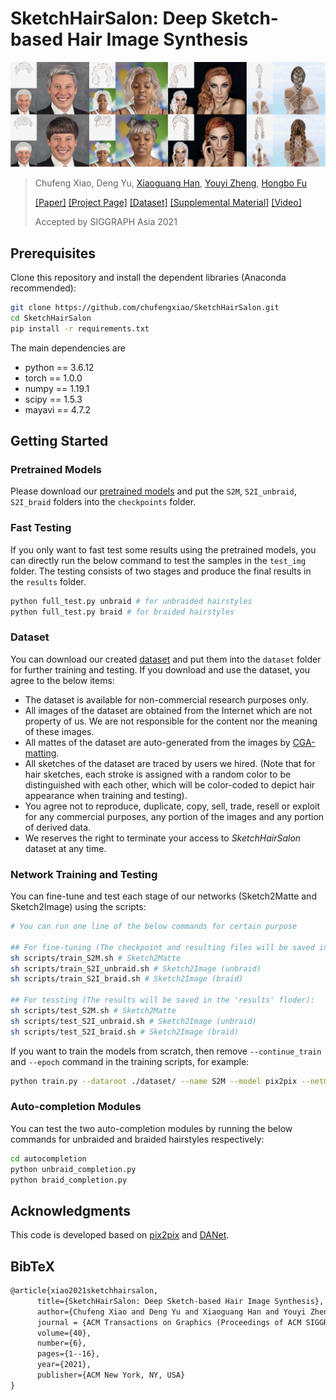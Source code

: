 # SketchHairSalon: Deep Sketch-based Hair Image Synthesis

![Teaser](./teaser.jpg)

> Chufeng Xiao, Deng Yu, [Xiaoguang Han](https://mypage.cuhk.edu.cn/academics/hanxiaoguang/), [Youyi Zheng](https://www.youyizheng.net/), [Hongbo Fu](https://sweb.cityu.edu.hk/hongbofu/)
>
> [[Paper]](https://arxiv.org/abs/2109.07874) [[Project Page]](https://chufengxiao.github.io/SketchHairSalon/) [[Dataset]](#Dataset) [[Supplemental Material]](https://github.com/chufengxiao/SketchHairSalon/blob/project-page/supp.pdf) [[Video]](https://www.youtube.com/watch?v=riJlGrRfA4Y)
>
> Accepted by SIGGRAPH Asia 2021

## Prerequisites

Clone this repository and install the dependent libraries (Anaconda recommended):

```bash
git clone https://github.com/chufengxiao/SketchHairSalon.git
cd SketchHairSalon
pip install -r requirements.txt
```

The main dependencies are

* python == 3.6.12
* torch == 1.0.0
* numpy == 1.19.1
* scipy == 1.5.3
* mayavi == 4.7.2

## Getting Started

### Pretrained Models

Please download our [pretrained models](https://drive.google.com/file/d/1XiJbvWxzDCZaA-p1s6BWKasIMVlHcOrx/view?usp=sharing) and put the `S2M`, `S2I_unbraid`, `S2I_braid` folders into the `checkpoints` folder.

### Fast Testing

If you only want to fast test some results using the pretrained models, you can directly run the below command to test the samples in the `test_img` folder. The testing consists of two stages and produce the final results in the `results` folder.

```bash
python full_test.py unbraid # for unbraided hairstyles
python full_test.py braid # for braided hairstyles
```

### Dataset

You can download our created [dataset](https://drive.google.com/file/d/1hbQhEBmyDLtXnDMJabKTBRjgHMycG2YO/view?usp=sharing) and put them into the `dataset` folder for further training and testing. If you download and use the dataset, you agree to the below items:

* The dataset is available for non-commercial research purposes only.
* All images of the dataset are obtained from the Internet which are not property of us. We are not responsible for the content nor the meaning of these images.
* All mattes of the dataset are auto-generated from the images by [CGA-matting](https://github.com/Yaoyi-Li/GCA-Matting).
* All sketches of the dataset are traced by users we hired. (Note that for hair sketches, each stroke is assigned with a random color to be distinguished with each other, which will be color-coded to depict hair appearance when training and testing).
* You agree not to reproduce, duplicate, copy, sell, trade, resell or exploit for any commercial purposes, any portion of the images and any portion of derived data.
* We reserves the right to terminate your access to *SketchHairSalon* dataset at any time.

### Network Training and Testing

You can fine-tune and test each stage of our networks (Sketch2Matte and Sketch2Image) using the scripts:

```bash
# You can run one line of the below commands for certain purpose

## For fine-tuning (The checkpoint and resulting files will be saved in the 'checkpoints' folder):
sh scripts/train_S2M.sh # Sketch2Matte
sh scripts/train_S2I_unbraid.sh # Sketch2Image (unbraid)
sh scripts/train_S2I_braid.sh # Sketch2Image (braid)

## For tessting (The results will be saved in the 'results' floder):
sh scripts/test_S2M.sh # Sketch2Matte
sh scripts/test_S2I_unbraid.sh # Sketch2Image (unbraid)
sh scripts/test_S2I_braid.sh # Sketch2Image (braid)
```

If you want to train the models from scratch, then remove `--continue_train` and `--epoch` command in the training scripts, for example:

```bash
python train.py --dataroot ./dataset/ --name S2M --model pix2pix --netG unet_at --dataset_mode matte --use_aug --batch_size 10 --save_epoch_freq 50 --epoch_count 1 --n_epochs 200 --n_epochs_decay 0 --display_freq 10 --save_latest_freq 40000  --print_freq 100 --no_flip --gpu_ids 0
```

### Auto-completion Modules

You can test the two auto-completion modules by running the below commands for unbraided and braided hairstyles respectively:

```bash
cd autocompletion
python unbraid_completion.py
python braid_completion.py
```

## Acknowledgments

This code is developed based on [pix2pix](https://github.com/phillipi/pix2pix) and [DANet](https://github.com/junfu1115/DANet).

## BibTeX

```tex
@article{xiao2021sketchhairsalon,
      title={SketchHairSalon: Deep Sketch-based Hair Image Synthesis}, 
      author={Chufeng Xiao and Deng Yu and Xiaoguang Han and Youyi Zheng and Hongbo Fu},
      journal = {ACM Transactions on Graphics (Proceedings of ACM SIGGRAPH Asia 2021)},
      volume={40},
      number={6},
      pages={1--16},
      year={2021},
      publisher={ACM New York, NY, USA}
}
```

